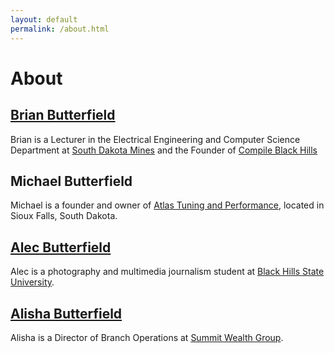 ```yaml
---
layout: default
permalink: /about.html
---
```

# About

## [Brian Butterfield](https://www.linkedin.com/in/brianbtrfld/)
Brian is a Lecturer in the Electrical Engineering and Computer Science Department at [South Dakota Mines](https://www.sdsmt.edu/eecs) and the Founder of [Compile Black Hills](https://compileblackhills.org)

## Michael Butterfield
Michael is a founder and owner of [Atlas Tuning and Performance](https://atlastuningperformance.com), located in Sioux Falls, South Dakota.

## [Alec Butterfield](https://www.alecbutterfield.com)
Alec is a photography and multimedia journalism student at [Black Hills State University](https://www.bhsu.edu).

## [Alisha Butterfield](https://www.linkedin.com/in/alisha-butterfield-4a095b197/)
Alisha is a Director of Branch Operations at  [Summit Wealth Group](https://www.summitwealthgroup.com/team/alisha-butterfield).
